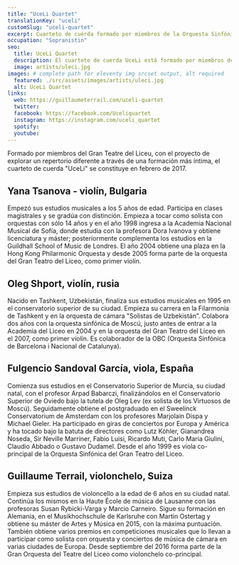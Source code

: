 ```yaml
---
title: "UceLi Quartet"
translationKey: "uceli"
customSlug: "uceli-quartet"
excerpt: Cuarteto de cuerda formado por miembros de la Orquesta Sinfónica del Gran Teatro del Liceo de Barcelona. Yana Tsanova y Oleg Shport (violín), Claire Bobij (viola), Guillaume Terrail (chelo).
occupation: "Sopranistin"
seo:
  title: UceLi Quartet
  description: El cuarteto de cuerda UceLi está formado por miembros de la orquesta sinfónica del Gran Teatre del Liceu de Barcelona.
  image: artists/uleci.jpg
images: # complete path for eleventy img srcset output, alt required
  featured: ./src/assets/images/artists/uleci.jpg
  alt: UceLi Quartet
links:
  web: https://guillaumeterrail.com/uceli-quartet
  twitter:
  facebook: https://facebook.com/Uceliquartet
  instagram: https://instagram.com/uceli_quartet
  spotify:
  youtube:
---
```


Formado por miembros del Gran Teatre del Liceu, con el proyecto de explorar un repertorio diferente a través de una formación más íntima, el cuarteto de cuerda "UceLi" se constituye en febrero de 2017.

## Yana Tsanova - violín, Bulgaria

Empezó sus estudios musicales a los 5 años de edad. Participa en clases magistrales y se gradúa con distinción. Empieza a tocar como solista con orquestas con sólo 14 años y en el año 1998 ingresa a la Academia Nacional Musical de Sofía, donde estudia con la profesora Dora Ivanova y obtiene licenciatura y máster; posteriormente complementa los estudios en la Guildhall School of Music de Londres. El año 2004 obtiene una plaza en la Hong Kong Philarmonic Orquesta y desde 2005 forma parte de la orquesta del Gran Teatro del Liceo, como primer violín.

## Oleg Shport, violín, rusia

Nacido en Tashkent, Uzbekistán, finaliza sus estudios musicales en 1995 en el conservatorio superior de su ciudad. Empieza su carrera en la Filarmonia de Tashkent y en la orquesta de cámara "Solistas de Uzbekistán”. Colabora dos años con la orquesta sinfónica de Moscú, justo antes de entrar a la Academia del Liceo en 2004 y en la orquesta del Gran Teatro del Liceo en el 2007, como primer violín. Es colaborador de la OBC (Orquesta Sinfónica de Barcelona i Nacional de Catalunya).

## Fulgencio Sandoval García, viola, España

Comienza sus estudios en el Conservatorio Superior de Murcia, su ciudad natal, con el profesor Arpad Babarczi, finalizándolos en el Conservatorio Superior de Oviedo bajo la tutela de Oleg Lev (ex solista de los Virtuosos de Moscú). Seguidamente obtiene el postgraduado en el Sweelinck Conservatorium de Amsterdam con los profesores Marjolain Dispa y Michael Gieler.
Ha participado en giras de conciertos por Europa y América y ha tocado bajo la batuta de directores como Lutz Köhler, Gianandrea Noseda, Sir Neville Marriner, Fabio Luisi, Ricardo Muti, Carlo Maria Giulini, Claudio Abbado o Gustavo Dudamel.
Desde el año 1999 es viola co-principal de la Orquesta Sinfónica del Gran Teatro del Liceo.

## Guillaume Terrail, violonchelo, Suiza

Empieza sus estudios de violoncello a la edad de 6 años en su ciudad natal. Continúa los mismos en la Haute École de música de Lausanne con las profesoras Susan Rybicki-Varga y Marcio Carneiro. Sigue su formación en Alemania, en el Musikhochschule de Karlsruhe con Martin Ostertag y obtiene su máster de Artes y Música en 2015, con la máxima puntuación. También obtiene varios premios en competiciones musicales que lo llevan a participar como solista con orquesta y conciertos de música de cámara en varias ciudades de Europa. Desde septiembre del 2016 forma parte de la Gran Orquesta del Teatre del Liceo como violonchelo co-principal.
